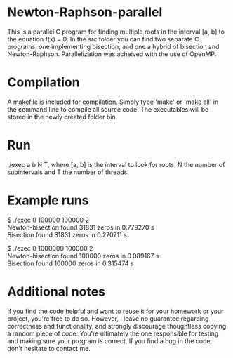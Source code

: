 # Newton-Raphson-parallel
This is a parallel C program for finding multiple roots in the interval [a, b] to the equation f(x) = 0.
In the src folder you can find two separate C programs; one implementing bisection, and one a hybrid
of bisection and Newton-Raphson. Parallelization was acheived with the use of OpenMP.

# Compilation
A makefile is included for compilation. Simply type 'make' or 'make all' in the command line to compile all source code. The executables will be stored in the newly created folder bin.

# Run
./exec a b N T, where [a, b] is the interval to look for roots, N the number of subintervals and T the number of threads.

# Example runs
$ ./exec 0 100000 100000 2 <br />
Newton-bisection found 31831 zeros in 0.779270 s <br />
Bisection found 31831 zeros in 0.270711 s <br />

$ ./exec 0 1000000 100000 2 <br />
Newton-bisection found 100000 zeros in 0.089167 s <br />
Bisection found 100000 zeros in 0.315474 s

# Additional notes
If you find the code helpful and want to reuse it for your homework or your project, you're free to do so. However, I leave no guarantee regarding correctness and functionality, and strongly discourage thoughtless copying a random piece of code. You're ultimately the one responsible for testing and making sure your program is correct. If you find a bug in the code, don't hesitate to contact me.
